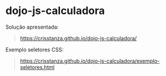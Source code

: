 # dojo-js-calculadora

Solução apresentada:
> https://crisstanza.github.io/dojo-js-calculadora/

Exemplo seletores CSS:
> https://crisstanza.github.io/dojo-js-calculadora/exemplo-seletores.html
